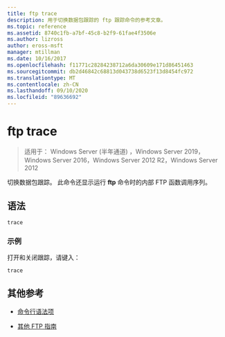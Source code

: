 ```yaml
---
title: ftp trace
description: 用于切换数据包跟踪的 ftp 跟踪命令的参考文章。
ms.topic: reference
ms.assetid: 8740c1fb-a7bf-45c8-b2f9-61fae4f3506e
ms.author: lizross
author: eross-msft
manager: mtillman
ms.date: 10/16/2017
ms.openlocfilehash: f11771c28284238712a6da30609e171d86451463
ms.sourcegitcommit: db2d46842c68813d043738d6523f13d8454fc972
ms.translationtype: MT
ms.contentlocale: zh-CN
ms.lasthandoff: 09/10/2020
ms.locfileid: "89636692"
---
```

# <a name="ftp-trace"></a>ftp trace

> 适用于： Windows Server (半年通道) ，Windows Server 2019，Windows Server 2016，Windows Server 2012 R2，Windows Server 2012

切换数据包跟踪。 此命令还显示运行 **ftp** 命令时的内部 FTP 函数调用序列。

## <a name="syntax"></a>语法

```
trace
```

### <a name="examples"></a>示例

打开和关闭跟踪，请键入：

```
trace
```

## <a name="additional-references"></a>其他参考

- [命令行语法项](command-line-syntax-key.md)

- [其他 FTP 指南](/previous-versions/orphan-topics/ws.10/cc756013(v=ws.10))
